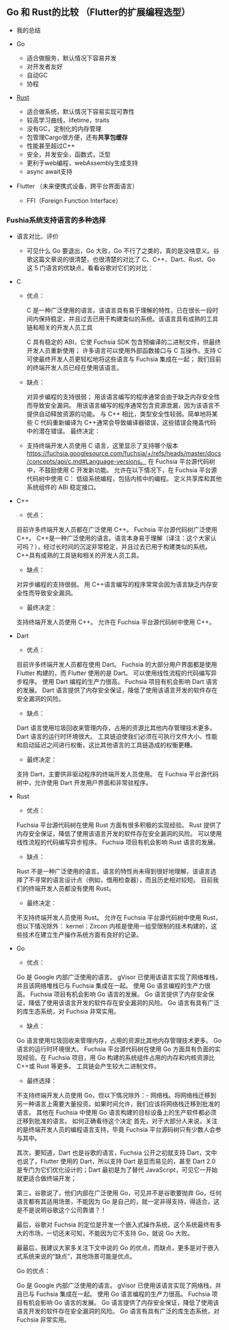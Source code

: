 ## Go 和 Rust的比较 （Flutter的扩展编程选型）
- 我的总结
- Go
	- 适合做服务，默认情况下容易并发
	- 对开发者友好
	- 自动GC
	- 协程
- [Rust](https://fasterthanli.me/blog/2020/a-half-hour-to-learn-rust/)
	- 适合做系统，默认情况下容易实现可靠性
	- 较高学习曲线，lifetime，traits
	- 没有GC，定制化的内存管理
	- 包管理Cargo很方便，还有<b>共享包缓存</b>
	- 性能甚至超过C++
	- 安全，并发安全，函数式，泛型
	- 更利于web编程，webAssembly生成支持
	- async await支持

- Flutter （未来便携式设备，跨平台界面语言）
	- FFI（Foreign Function Interface）


### Fushia系统支持语言的多种选择

- 语言对比、评价
	- 可见什么 Go 要退出，Go 大败，Go 不行了之类的，真的是没啥意义。谷歌这篇文章说的很清楚，也很清楚的对比了 C、C++、Dart、Rust、Go 这 5 门语言的优缺点，看看谷歌对它们的对比：

- C
	- 优点：

	  C 是一种广泛使用的语言。该语言具有易于理解的特性，已在很长一段时间内保持稳定，并且过去已用于构建类似的系统。该语言具有成熟的工具链和相关的开发人员工具

	  C 具有稳定的 ABI，它使 Fuchsia SDK 包含预编译的二进制文件，供最终开发人员重新使用；
	许多语言可以使用外部函数接口与 C 互操作。支持 C 可使最终开发人员更轻松地将这些语言与 Fuchsia 集成在一起；
	我们目前的终端开发人员已经在使用该语言。
	- 缺点：

	  对异步编程的支持很弱；
	  用该语言编写的程序通常会由于缺乏内存安全性而导致安全漏洞。
	  用该语言编写的程序通常包含资源泄漏，因为该语言不提供自动释放资源的功能。
	  与 C++ 相比，类型安全性较弱。简单地将某些 C 代码重新编译为 C++通常会导致编译器错误，这些错误会掩盖代码中的潜在错误。
	最终决定：

	- 支持终端开发人员使用 C 语言，这里显示了支持哪个版本 https://fuchsia.googlesource.com/fuchsia/+/refs/heads/master/docs/concepts/api/c.md#Language-versions。
	在 Fuchsia 平台源代码树中，不鼓励使用 C 开发新功能。
	允许在以下情况下，在 Fuchsia 平台源代码树中使用 C：
	低级系统编程，包括内核中的编程。
	定义共享库和其他系统组件的 ABI 稳定接口。
- C++
	- 优点：

	目前许多终端开发人员都在广泛使用 C++。
	Fuchsia 平台源代码树广泛使用 C++。
	C++是一种广泛使用的语言。语言本身易于理解（译注：这个大家认可吗？），经过长时间的沉淀非常稳定，并且过去已用于构建类似的系统。C++具有成熟的工具链和相关的开发人员工具。

	- 缺点：

	对异步编程的支持很弱。
	用 C++语言编写的程序常常会因为语言缺乏内存安全性而导致安全漏洞。

	- 最终决定：

	支持终端开发人员使用 C++。
	允许在 Fuchsia 平台源代码树中使用 C++。

- Dart
	- 优点：

	目前许多终端开发人员都在使用 Dart。
	Fuchsia 的大部分用户界面都是使用 Flutter 构建的，而 Flutter 使用的是 Dart。
	可以使用线性流程的代码编写异步程序。
	使用 Dart 编程的生产力很高。
	Fuchsia 项目有机会影响 Dart 语言的发展。
	Dart 语言提供了内存安全保证，降低了使用该语言开发的软件存在安全漏洞的风险。

	- 缺点：

	Dart 语言使用垃圾回收来管理内存，占用的资源比其他内存管理技术更多。
	Dart 语言的运行时环境很大。
	工具链迫使我们必须在可执行文件大小、性能和启动延迟之间进行权衡，这比其他语言的工具链造成的权衡更糟。

	- 最终决定：

	支持 Dart，主要供非驱动程序的终端开发人员使用。
	在 Fuchsia 平台源代码树中，允许使用 Dart 开发用户界面和非常驻程序。
- Rust
	- 优点：

	Fuchsia 平台源代码树在使用 Rust 方面有很多积极的实现经验。
	Rust 提供了内存安全保证，降低了使用该语言开发的软件存在安全漏洞的风险。
	可以使用线性流程的代码编写异步程序。
	Fuchsia 项目有机会影响 Rust 语言的发展。
	- 缺点：

	Rust 不是一种广泛使用的语言。语言的特性尚未得到很好地理解，该语言选择了不寻常的语言设计点（例如，借用检查器），而且历史相对较短。
	目前我们的终端开发人员都没有使用 Rust。
	- 最终决定：

	不支持终端开发人员使用 Rust。
	允许在 Fuchsia 平台源代码树中使用 Rust，但以下情况除外：
	kernel：Zircon 内核是使用一组受限制的技术构建的，这些技术在建立生产操作系统方面有良好的记录。
- Go
	- 优点：

	Go 是 Google 内部广泛使用的语言。
	gVisor 已使用该语言实现了网络堆栈，并且该网络堆栈已与 Fuchsia 集成在一起。
	使用 Go 语言编程的生产力很高。
	Fuchsia 项目有机会影响 Go 语言的发展。
	Go 语言提供了内存安全保证，降低了使用该语言开发的软件存在安全漏洞的风险。
	Go 语言有具有广泛的库生态系统，对 Fuchsia 非常实用。
	- 缺点：

	Go 语言使用垃圾回收来管理内存，占用的资源比其他内存管理技术更多。
	Go 语言的运行时环境很大。
	Fuchsia 平台源代码树在使用 Go 方面具有负面的实现经验。在 Fuchsia 项目，用 Go 构建的系统组件占用的内存和内核资源比 C++或 Rust 等更多。
	工具链会产生较大二进制文件。
	- 最终选择：

	不支持终端开发人员使用 Go，但以下情况除外：- 网络栈。将网络栈迁移到另一种语言上需要大量投资。如果时间允许，我们应该将网络栈迁移到批准的语言。
	其他在 Fuchsia 中使用 Go 语言构建的目标设备上的生产软件都必须迁移到批准的语言。
	如何正确看待这个决定
	首先，对于大部分人来说，关注的是终端开发人员的编程语言支持，毕竟 Fuchsia 平台源码树只有少数人会参与其中。

	其次，要知道，Dart 也是谷歌的语言，Fuchsia 公开之初就支持 Dart，文中也说了，Flutter 使用的 Dart，所以支持 Dart 是显而易见的，甚至 Dart 2.0 是专门为它们优化设计的；Dart 最初是为了替代 JavaScript，可见它一开始就更适合做终端开发；

	第三，谷歌说了，他们内部在广泛使用 Go，可见并不是谷歌要抛弃 Go，任何语言都有其适用场景，不能因为 Go 是自己的，就一定非得支持，得适合，这是不是说明谷歌这个公司靠谱？！

	最后，谷歌对 Fuchsia 的定位是开发一个嵌入式操作系统，这个系统最终有多大的市场，一切还未可知，不能因为它不支持 Go，就说 Go 大败。

	最最后，我建议大家多关注下文中说的 Go 的优点，而缺点，更多是对于嵌入式系统来说的“缺点”，其他场景可能是优点。

	Go 的优点：

	Go 是 Google 内部广泛使用的语言。
	gVisor 已使用该语言实现了网络栈，并且已与 Fuchsia 集成在一起。
	使用 Go 语言编程的生产力很高。
	Fuchsia 项目有机会影响 Go 语言的发展。
	Go 语言提供了内存安全保证，降低了使用该语言开发的软件存在安全漏洞的风险。
	Go 语言有具有广泛的库生态系统，对 Fuchsia 非常实用。
